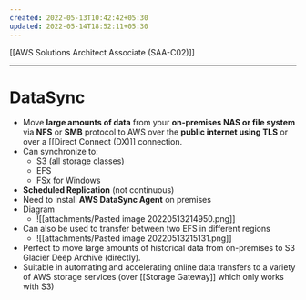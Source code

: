 ```yaml
---
created: 2022-05-13T10:42:42+05:30
updated: 2022-05-14T18:52:11+05:30
---
```

[[AWS Solutions Architect Associate (SAA-C02)]]

---
# DataSync
- Move **large amounts of data** from your **on-premises NAS or file system** via **NFS** or **SMB** protocol to AWS over the **public internet using TLS** or over a [[Direct Connect (DX)]] connection.
- Can synchronize to: 
	- S3 (all storage classes)
	- EFS
	- FSx for Windows
- **Scheduled Replication** (not continuous)
- Need to install **AWS DataSync Agent** on premises
- Diagram
	- ![[attachments/Pasted image 20220513214950.png]]
- Can also be used to transfer between two EFS in different regions
	- ![[attachments/Pasted image 20220513215131.png]]
- Perfect to move large amounts of historical data from on-premises to S3 Glacier Deep Archive (directly).
- Suitable in automating and accelerating online data transfers to a variety of AWS storage services (over [[Storage Gateway]] which only works with S3)
